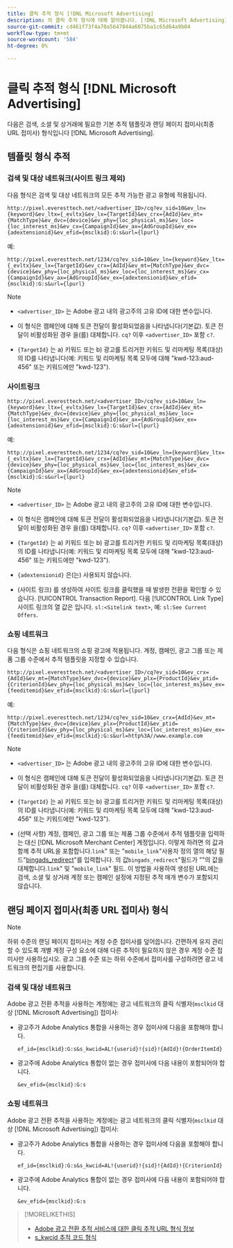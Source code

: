 ```yaml
---
title: 클릭 추적 형식 [!DNL Microsoft Advertising]
description: 의 클릭 추적 형식에 대해 알아봅니다. [!DNL Microsoft Advertising] 계정.
source-git-commit: cd461f73f4a70a5647844a6075ba1c65d64a9b04
workflow-type: tm+mt
source-wordcount: '584'
ht-degree: 0%

---
```


# 클릭 추적 형식 [!DNL Microsoft Advertising]

다음은 검색, 소셜 및 상거래에 필요한 기본 추적 템플릿과 랜딩 페이지 접미사(최종 URL 접미사) 형식입니다 [!DNL Microsoft Advertising].

## 템플릿 형식 추적

### 검색 및 대상 네트워크(사이트 링크 제외)

다음 형식은 검색 및 대상 네트워크의 모든 추적 가능한 광고 유형에 적용됩니다.

`http://pixel.everesttech.net/<advertiser_ID>/cq?ev_sid=10&ev_ln={keyword}&ev_ltx={_evltx}&ev_lx={TargetId}&ev_crx={AdId}&ev_mt={MatchType}&ev_dvc={device}&ev_phy={loc_physical_ms}&ev_loc={loc_interest_ms}&ev_cx={CampaignId}&ev_ax={AdGroupId}&ev_ex={adextensionid}&ev_efid={msclkid}:G:s&url={lpurl}`

예:

`http://pixel.everesttech.net/1234/cq?ev_sid=10&ev_ln={keyword}&ev_ltx={_evltx}&ev_lx={TargetId}&ev_crx={AdId}&ev_mt={MatchType}&ev_dvc={device}&ev_phy={loc_physical_ms}&ev_loc={loc_interest_ms}&ev_cx={CampaignId}&ev_ax={AdGroupId}&ev_ex={adextensionid}&ev_efid={msclkid}:G:s&url={lpurl}`

>[!NOTE]
>
>* `<advertiser_ID>` 는 Adobe 광고 내의 광고주의 고유 ID에 대한 변수입니다.
>
>* 이 형식은 캠페인에 대해 토큰 전달이 활성화되었음을 나타냅니다(기본값). 토큰 전달이 비활성화된 경우 을(를) 대체합니다. `cq?` 이후 `<advertiser_ID>` 포함 `c?`.
>
>* `{TargetId}` 는 a) 키워드 또는 b) 광고를 트리거한 키워드 및 리마케팅 목록(대상)의 ID를 나타냅니다(예: 키워드 및 리마케팅 목록 모두에 대해 &quot;kwd-123:aud-456&quot; 또는 키워드에만 &quot;kwd-123&quot;).


### 사이트링크

`http://pixel.everesttech.net/<advertiser_ID>/cq?ev_sid=10&ev_ln={keyword}&ev_ltx={_evltx}&ev_lx={TargetId}&ev_crx={AdId}&ev_mt={MatchType}&ev_dvc={device}&ev_phy={loc_physical_ms}&ev_loc={loc_interest_ms}&ev_cx={CampaignId}&ev_ax={AdGroupId}&ev_ex={adextensionid}&ev_efid={msclkid}:G:s&url={lpurl}`

예:

`http://pixel.everesttech.net/1234/cq?ev_sid=10&ev_ln={keyword}&ev_ltx={_evltx}&ev_lx={TargetId}&ev_crx={AdId}&ev_mt={MatchType}&ev_dvc={device}&ev_phy={loc_physical_ms}&ev_loc={loc_interest_ms}&ev_cx={CampaignId}&ev_ax={AdGroupId}&ev_ex={adextensionid}&ev_efid={msclkid}:G:s&url={lpurl}`

>[!NOTE]
>
>* `<advertiser_ID>` 는 Adobe 광고 내의 광고주의 고유 ID에 대한 변수입니다.
>
>* 이 형식은 캠페인에 대해 토큰 전달이 활성화되었음을 나타냅니다(기본값). 토큰 전달이 비활성화된 경우 을(를) 대체합니다. `cq?` 이후 `<advertiser_ID>` 포함 `c?`.
>
>* `{TargetId}` 는 a) 키워드 또는 b) 광고를 트리거한 키워드 및 리마케팅 목록(대상)의 ID를 나타냅니다(예: 키워드 및 리마케팅 목록 모두에 대해 &quot;kwd-123:aud-456&quot; 또는 키워드에만 &quot;kwd-123&quot;).
>
>* `{adextensionid}` 은(는) 사용되지 않습니다.
>
>* (사이트 링크) 를 생성하여 사이트 링크를 클릭했을 때 발생한 전환을 확인할 수 있습니다. [!UICONTROL Transaction Report]. 다음 [!UICONTROL Link Type] 사이트 링크의 열 값은 입니다. `sl:<Sitelink text>`, 예: `sl:See Current Offers`.


### 쇼핑 네트워크

다음 형식은 쇼핑 네트워크의 쇼핑 광고에 적용됩니다. 계정, 캠페인, 광고 그룹 또는 제품 그룹 수준에서 추적 템플릿을 지정할 수 있습니다.

`http://pixel.everesttech.net/<advertiser_ID>/cq?ev_sid=10&ev_crx={AdId}&ev_mt={MatchType}&ev_dvc={device}&ev_plx={ProductId}&ev_ptid={CriterionId}&ev_phy={loc_physical_ms}&ev_loc={loc_interest_ms}&ev_ex={feeditemid}&ev_efid={msclkid}:G:s&url={lpurl}`

예:

`http://pixel.everesttech.net/1234/cq?ev_sid=10&ev_crx={AdId}&ev_mt={MatchType}&ev_dvc={device}&ev_plx={ProductId}&ev_ptid={CriterionId}&ev_phy={loc_physical_ms}&ev_loc={loc_interest_ms}&ev_ex={feeditemid}&ev_efid={msclkid}:G:s&url=http%3A//www.example.com`

>[!NOTE]
>
>* `<advertiser_ID>` 는 Adobe 광고 내의 광고주의 고유 ID에 대한 변수입니다.
>
>* 이 형식은 캠페인에 대해 토큰 전달이 활성화되었음을 나타냅니다(기본값). 토큰 전달이 비활성화된 경우 을(를) 대체합니다. `cq?` 이후 `<advertiser_ID>` 포함 `c?`.
>
>* `{TargetId}` 는 a) 키워드 또는 b) 광고를 트리거한 키워드 및 리마케팅 목록(대상)의 ID를 나타냅니다(예: 키워드 및 리마케팅 목록 모두에 대해 &quot;kwd-123:aud-456&quot; 또는 키워드에만 &quot;kwd-123&quot;).
>
>* (선택 사항) 계정, 캠페인, 광고 그룹 또는 제품 그룹 수준에서 추적 템플릿을 입력하는 대신 [!DNL Microsoft Merchant Center] 계정입니다. 이렇게 하려면 의 값과 함께 추적 URL을 포함합니다.`link`&quot; 또는 &quot;`mobile_link`&quot;사용자 정의 열의 해당 필드&quot;[bingads_redirect](https://help.bingads.microsoft.com/#apex/3/en/51084/0)&quot;를 입력합니다. 의 값`bingads_redirect`&quot;필드가 &quot;&quot;의 값을 대체합니다.`link`&quot; 및 &quot;`mobile_link`&quot; 필드. 이 방법을 사용하여 생성된 URL에는 검색, 소셜 및 상거래 계정 또는 캠페인 설정에 지정된 추적 매개 변수가 포함되지 않습니다.


## 랜딩 페이지 접미사(최종 URL 접미사) 형식

>[!NOTE]
>
>하위 수준의 랜딩 페이지 접미사는 계정 수준 접미사를 덮어씁니다. 간편하게 유지 관리할 수 있도록 개별 계정 구성 요소에 대해 다른 추적이 필요하지 않은 경우 계정 수준 접미사만 사용하십시오. 광고 그룹 수준 또는 하위 수준에서 접미사를 구성하려면 광고 네트워크의 편집기를 사용합니다.

### 검색 및 대상 네트워크

Adobe 광고 전환 추적을 사용하는 계정에는 광고 네트워크의 클릭 식별자(`msclkid` 대상 [!DNL Microsoft Advertising]) 접미사:

* 광고주가 Adobe Analytics 통합을 사용하는 경우 접미사에 다음을 포함해야 합니다.

   `ef_id={msclkid}:G:s&s_kwcid=AL!{userid}!{sid}!{AdId}!{OrderItemId}`

* 광고주에 Adobe Analytics 통합이 없는 경우 접미사에 다음 내용이 포함되어야 합니다.

   `&ev_efid={msclkid}:G:s`

### 쇼핑 네트워크

Adobe 광고 전환 추적을 사용하는 계정에는 광고 네트워크의 클릭 식별자(`msclkid` 대상 [!DNL Microsoft Advertising]) 접미사:

* 광고주가 Adobe Analytics 통합을 사용하는 경우 접미사에 다음을 포함해야 합니다.

   `ef_id={msclkid}:G:s&s_kwcid=AL!{userid}!{sid}!{AdId}!{CriterionId}`

* 광고주에 Adobe Analytics 통합이 없는 경우 접미사에 다음 내용이 포함되어야 합니다.

   `&ev_efid={msclkid}:G:s`

>[!MORELIKETHIS]
>
>* [Adobe 광고 전환 추적 서비스에 대한 클릭 추적 URL 형식 정보](formats-click-tracking-about.md)
>* [s\_kwcid 추적 코드 형식](skwcid-tracking-parameter.md)

